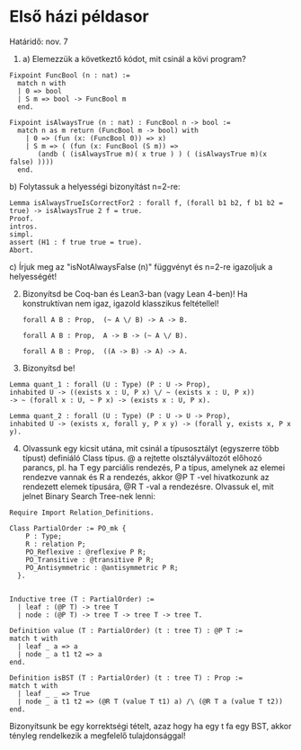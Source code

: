# Első házi példasor

Határidő: nov. 7

1. a) Elemezzük a következtő kódot, mit csinál a kövi program?

````coq
Fixpoint FuncBool (n : nat) :=
  match n with
  | 0 => bool
  | S m => bool -> FuncBool m
  end.

Fixpoint isAlwaysTrue (n : nat) : FuncBool n -> bool :=
  match n as m return (FuncBool m -> bool) with
    | 0 => (fun (x: (FuncBool 0)) => x)
    | S m => ( (fun (x: FuncBool (S m)) =>
       (andb ( (isAlwaysTrue m)( x true ) ) ( (isAlwaysTrue m)(x false) ))))
  end.
````

b) Folytassuk a helyességi bizonyítást n=2-re:

````coq
Lemma isAlwaysTrueIsCorrectFor2 : forall f, (forall b1 b2, f b1 b2 = true) -> isAlwaysTrue 2 f = true.
Proof.
intros.
simpl.
assert (H1 : f true true = true).
Abort.
````
c) Írjuk meg az "isNotAlwaysFalse (n)" függvényt és n=2-re igazoljuk a helyességét!

2. Bizonyítsd be Coq-ban és Lean3-ban (vagy Lean 4-ben)! Ha konstruktívan nem igaz, igazold klasszikus feltétellel!
   ````coq
   forall A B : Prop,  (~ A \/ B) -> A -> B.
   ````
   ````coq
   forall A B : Prop,  A -> B -> (~ A \/ B).
   ````
   ````coq
   forall A B : Prop,  ((A -> B) -> A) -> A.
   ````
3. Bizonyítsd be!
````coq
Lemma quant_1 : forall (U : Type) (P : U -> Prop),
inhabited U -> ((exists x : U, P x) \/ ~ (exists x : U, P x))
-> ~ (forall x : U, ~ P x) -> (exists x : U, P x).
````
````coq
Lemma quant_2 : forall (U : Type) (P : U -> U -> Prop),
inhabited U -> (exists x, forall y, P x y) -> (forall y, exists x, P x y).
````
4. Olvassunk egy kicsit utána, mit csinál a típusosztályt (egyszerre több típust) definiáló Class típus. @ a rejtette olsztályváltozót előhozó parancs, pl. ha T egy parciális rendezés, P a típus, amelynek az elemei rendezve vannak és R a rendezés, akkor @P T -vel hivatkozunk az rendezett elemek típusára, @R T -val a rendezésre. Olvassuk el, mit jelnet Binary Search Tree-nek lenni:

````coq
Require Import Relation_Definitions.

Class PartialOrder := PO_mk { 
    P : Type;
    R : relation P;
    PO_Reflexive : @reflexive P R;
    PO_Transitive : @transitive P R;
    PO_Antisymmetric : @antisymmetric P R;
  }.


Inductive tree (T : PartialOrder) :=
  | leaf : (@P T) -> tree T
  | node : (@P T) -> tree T -> tree T -> tree T.

Definition value (T : PartialOrder) (t : tree T) : @P T :=
match t with 
  | leaf _ a => a 
  | node _ a t1 t2 => a
end. 

Definition isBST (T : PartialOrder) (t : tree T) : Prop :=
match t with 
  | leaf _ _ => True
  | node _ a t1 t2 => (@R T (value T t1) a) /\ (@R T a (value T t2))
end.
````
Bizonyítsunk be egy korrektségi tételt, azaz hogy ha egy t fa egy BST, akkor tényleg rendelkezik a megfelelő tulajdonsággal! 
